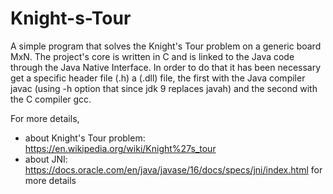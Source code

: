 # Knight-s-Tour

A simple program that solves the Knight's Tour problem on a generic board MxN. The project's core is written in C and is linked to the Java code through the Java Native Interface.
In order to do that it has been necessary get a specific header file (.h) a (.dll) file, the first with the Java compiler javac (using -h option that since jdk 9 replaces javah) and the second with the C compiler gcc. 

For more details,
- about Knight's Tour problem: https://en.wikipedia.org/wiki/Knight%27s_tour
- about JNI: https://docs.oracle.com/en/java/javase/16/docs/specs/jni/index.html for more details

